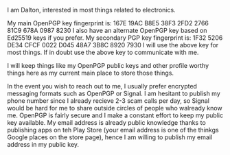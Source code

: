 I am Dalton, interested in most things related to electronics.

My main OpenPGP key fingerprint is: 167E 19AC B8E5 38F3 2FD2  2766 81C9 678A 0987 8230
I also have an alternate OpenPGP key based on Ed25519 keys if you prefer.
My secondary PGP key fingerprint is: 1F32 5206 DE34 CFCF 0022  D045 48A7 3B8C 8920 7930
I will use the above key for most things. If in doubt use the above key to communicate with me. 

I will keep things like my OpenPGP public keys and other profile worthy things here as my current main
place to store those things.

In the event you wish to reach out to me, I usually prefer encrypted messaging formats such as OpenPGP
or Signal. I am hesitant to publish my phone number since I already recieve 2-3 scam calls per day, so
Signal would be hard for me to share outside circles of people who walready know me. OpenPGP is fairly
secure and I make a constant effort to keep my public key available. My email address is already public
knowledge thanks to publishing apps on teh Play Store (your email address is one of the thinkgs Google
places on the store page), hence I am willing to publish my email address in my public key.
